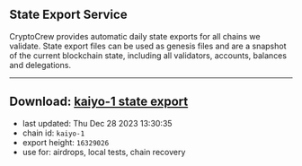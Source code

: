 ## State Export Service
CryptoCrew provides automatic daily state exports for all chains we validate. State export files can be used as genesis files and are a snapshot of the current blockchain state, including all validators, accounts, balances and delegations.

---
**Download: [kaiyo-1 state export](https://dl.ccvalidators.com/SERVICE/kujira/kaiyo-1_export_16329026.json)**
---

- last updated: Thu Dec 28 2023 13:30:35
- chain id: `kaiyo-1`
- export height: `16329026`
- use for: airdrops, local tests, chain recovery
